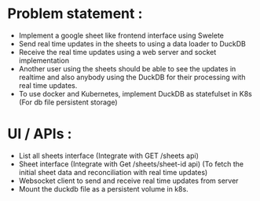 # Problem statement : 

- Implement a google sheet like frontend interface using Swelete
- Send real time updates in the sheets to using a data loader to DuckDB 
- Receive the real time updates using a web server and socket implementation
- Another user using the sheets should be able to see the updates in realtime and also anybody using the DuckDB for their processing with real time updates.
- To use docker and Kubernetes, implement DuckDB as statefulset in K8s (For db file persistent storage)

# UI / APIs :
- List all sheets interface (Integrate with GET /sheets api)
- Sheet interface (Integrate with Get /sheets/sheet-id api) (To fetch the initial sheet data and reconciliation with real time updates)
- Websocket client to send and receive real time updates from server
- Mount the duckdb file as a persistent volume in k8s.
